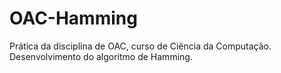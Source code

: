 # OAC-Hamming
Prática da disciplina de OAC, curso de Ciência da Computação. Desenvolvimento do algoritmo de Hamming.
